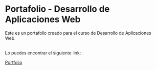 # Portafolio - Desarrollo de Aplicaciones Web

Este es un portafolio creado para el curso de Desarrollo de Aplicaciones Web.


<br>
Lo puedes encontrar el siguiente link:

[Portfolio](https://brathkennet.github.io/career-portfolio/)
